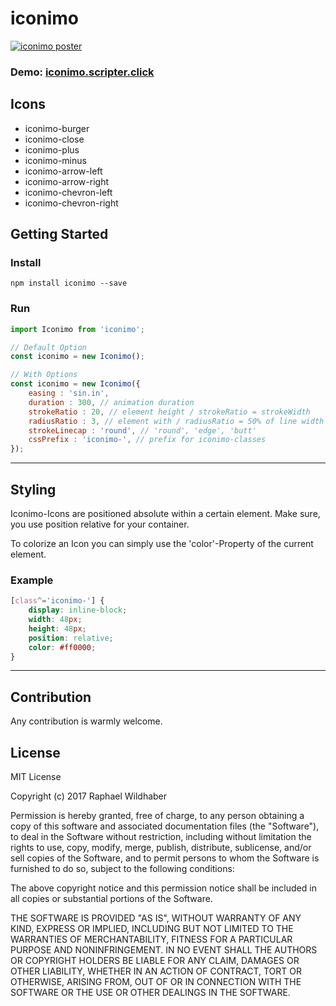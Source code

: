 # iconimo

[![iconimo poster](https://github.com/wildhaber/iconimo/blob/master/demo/iconimo.gif "iconimo")](https://iconimo.scripter.click)

### Demo: [iconimo.scripter.click](https://iconimo.scripter.click)

## Icons

 - iconimo-burger
 - iconimo-close
 - iconimo-plus
 - iconimo-minus
 - iconimo-arrow-left
 - iconimo-arrow-right
 - iconimo-chevron-left
 - iconimo-chevron-right

## Getting Started</h2>

### Install

```
npm install iconimo --save
```

### Run

```javascript
import Iconimo from 'iconimo';

// Default Option
const iconimo = new Iconimo();

// With Options
const iconimo = new Iconimo({
    easing : 'sin.in',
    duration : 300, // animation duration
    strokeRatio : 20, // element height / strokeRatio = strokeWidth
    radiusRatio : 3, // element with / radiusRatio = 50% of line width
    strokeLinecap : 'round', // 'round', 'edge', 'butt'
    cssPrefix : 'iconimo-', // prefix for iconimo-classes
});
```

---

## Styling

Iconimo-Icons are positioned absolute within a certain element. Make sure, you use position relative for your container.

To colorize an Icon you can simply use the 'color'-Property of the current element.

### Example

```css
[class^='iconimo-'] {
    display: inline-block;
    width: 48px;
    height: 48px;
    position: relative;
    color: #ff0000;
}
```

---

## Contribution

Any contribution is warmly welcome.

## License

MIT License

Copyright (c) 2017 Raphael Wildhaber

Permission is hereby granted, free of charge, to any person obtaining a copy
of this software and associated documentation files (the "Software"), to deal
in the Software without restriction, including without limitation the rights
to use, copy, modify, merge, publish, distribute, sublicense, and/or sell
copies of the Software, and to permit persons to whom the Software is
furnished to do so, subject to the following conditions:

The above copyright notice and this permission notice shall be included in all
copies or substantial portions of the Software.

THE SOFTWARE IS PROVIDED "AS IS", WITHOUT WARRANTY OF ANY KIND, EXPRESS OR
IMPLIED, INCLUDING BUT NOT LIMITED TO THE WARRANTIES OF MERCHANTABILITY,
FITNESS FOR A PARTICULAR PURPOSE AND NONINFRINGEMENT. IN NO EVENT SHALL THE
AUTHORS OR COPYRIGHT HOLDERS BE LIABLE FOR ANY CLAIM, DAMAGES OR OTHER
LIABILITY, WHETHER IN AN ACTION OF CONTRACT, TORT OR OTHERWISE, ARISING FROM,
OUT OF OR IN CONNECTION WITH THE SOFTWARE OR THE USE OR OTHER DEALINGS IN THE
SOFTWARE.
